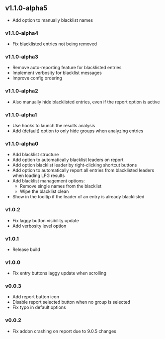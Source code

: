 ## v1.1.0-alpha5
* Add option to manually blacklist names

### v1.1.0-alpha4
* Fix blacklisted entries not being removed
  
### v1.1.0-alpha3
* Remove auto-reporting feature for blacklisted entries
* Implement verbosity for blacklist messages
* Improve config ordering

### v1.1.0-alpha2
* Also manually hide blacklisted entries, even if the report option is active
### v1.1.0-alpha1
* Use hooks to launch the results analysis
* Add (default) option to only hide groups when analyzing entries

### v1.1.0-alpha0
* Add blacklist structure
* Add option to automatically blacklist leaders on report
* Add option blacklist leader by right-clicking shortcut buttons
* Add option to automatically report all entries from blacklisted leaders when loading LFG results
* Add blacklist management options:
  * Remove single names from the blacklist
  * Wipe the blacklist clean
* Show in the tooltip if the leader of an entry is already blacklisted

### v1.0.2
* Fix laggy button visibility update
* Add verbosity level option

### v1.0.1
* Release build

### v1.0.0
* Fix entry buttons laggy update when scrolling

### v0.0.3
* Add report button icon
* Disable report selected button when no group is selected
* Fix typo in default options
  
### v0.0.2
* Fix addon crashing on report due to 9.0.5 changes